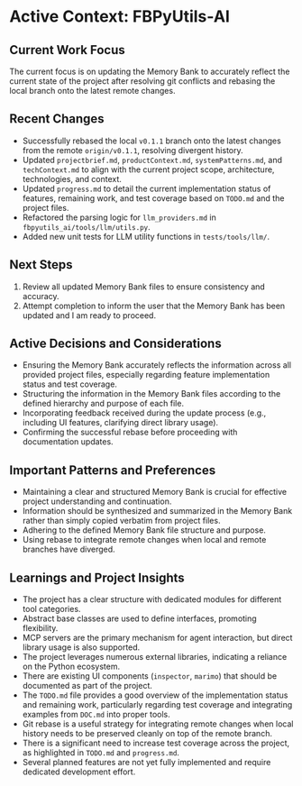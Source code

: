 # Active Context: FBPyUtils-AI

## Current Work Focus

The current focus is on updating the Memory Bank to accurately reflect the current state of the project after resolving git conflicts and rebasing the local branch onto the latest remote changes.

## Recent Changes

- Successfully rebased the local `v0.1.1` branch onto the latest changes from the remote `origin/v0.1.1`, resolving divergent history.
- Updated `projectbrief.md`, `productContext.md`, `systemPatterns.md`, and `techContext.md` to align with the current project scope, architecture, technologies, and context.
- Updated `progress.md` to detail the current implementation status of features, remaining work, and test coverage based on `TODO.md` and the project files.
- Refactored the parsing logic for `llm_providers.md` in `fbpyutils_ai/tools/llm/utils.py`.
- Added new unit tests for LLM utility functions in `tests/tools/llm/`.

## Next Steps

1. Review all updated Memory Bank files to ensure consistency and accuracy.
2. Attempt completion to inform the user that the Memory Bank has been updated and I am ready to proceed.

## Active Decisions and Considerations

- Ensuring the Memory Bank accurately reflects the information across all provided project files, especially regarding feature implementation status and test coverage.
- Structuring the information in the Memory Bank files according to the defined hierarchy and purpose of each file.
- Incorporating feedback received during the update process (e.g., including UI features, clarifying direct library usage).
- Confirming the successful rebase before proceeding with documentation updates.

## Important Patterns and Preferences

- Maintaining a clear and structured Memory Bank is crucial for effective project understanding and continuation.
- Information should be synthesized and summarized in the Memory Bank rather than simply copied verbatim from project files.
- Adhering to the defined Memory Bank file structure and purpose.
- Using rebase to integrate remote changes when local and remote branches have diverged.

## Learnings and Project Insights

- The project has a clear structure with dedicated modules for different tool categories.
- Abstract base classes are used to define interfaces, promoting flexibility.
- MCP servers are the primary mechanism for agent interaction, but direct library usage is also supported.
- The project leverages numerous external libraries, indicating a reliance on the Python ecosystem.
- There are existing UI components (`inspector`, `marimo`) that should be documented as part of the project.
- The `TODO.md` file provides a good overview of the implementation status and remaining work, particularly regarding test coverage and integrating examples from `DOC.md` into proper tools.
- Git rebase is a useful strategy for integrating remote changes when local history needs to be preserved cleanly on top of the remote branch.
- There is a significant need to increase test coverage across the project, as highlighted in `TODO.md` and `progress.md`.
- Several planned features are not yet fully implemented and require dedicated development effort.

